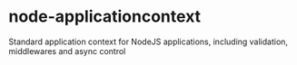 node-applicationcontext
=======================

Standard application context for NodeJS applications, including validation, middlewares and async control

